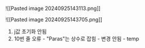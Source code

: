 ![[Pasted image 20240925143113.png]]

![[Pasted image 20240925143705.png]]
1. j값 초기화 안됨
2. 10번 줄 오류 - "Paras"는 상수로 잡힘 - 변경 안됨 - temp